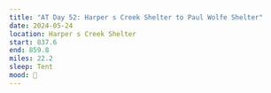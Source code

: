 ```yaml
---
title: "AT Day 52: Harper s Creek Shelter to Paul Wolfe Shelter"
date: 2024-05-24
location: Harper s Creek Shelter
start: 837.6
end: 859.8
miles: 22.2
sleep: Tent
mood: 🙂
---
```

